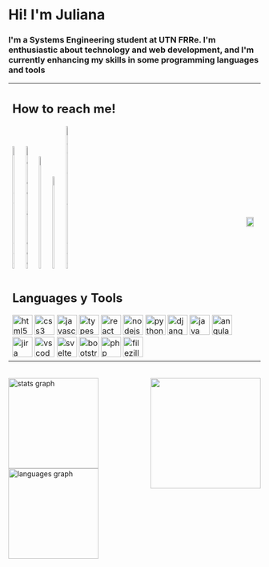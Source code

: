 <h1 align="left">Hi! I'm Juliana</h1>

###

<div clear="both"> </div>

<h3 align="left">I'm a Systems Engineering student at UTN FRRe. I'm enthusiastic about technology and web development, and I'm currently enhancing my skills in some programming languages and tools</h3>

<table>
    <tbody>            
            <tr>
              <td>
                <div>
                  <h2 align="left">How to reach me!</h2>
                  <div align="left">
                    <img src="https://raw.githubusercontent.com/maurodesouza/profile-readme-generator/master/src/assets/icons/social/linkedin/default.svg"                     width="5%" height="5%" alt="linkedin logo"  />
                    <img src="https://raw.githubusercontent.com/maurodesouza/profile-readme-generator/master/src/assets/icons/social/telegram/default.svg"                     width="5%" height="5%" alt="telegram logo"  />
                    <img src="https://raw.githubusercontent.com/maurodesouza/profile-readme-generator/master/src/assets/icons/social/discord/default.svg"                     width="5%" height="5%" alt="discord logo"  />
                    <img src="https://raw.githubusercontent.com/maurodesouza/profile-readme-generator/master/src/assets/icons/social/gmail/default.svg"                       width="5%" height="5%" alt="gmail logo"  />
                    <img src="https://raw.githubusercontent.com/maurodesouza/profile-readme-generator/master/src/assets/icons/social/hackerrank/default.svg"                  width="5%" height="5%" alt="hackerrank logo"  />
                  </div>
              </div> 
              </td>
                <td rowspan=8 align="center"><img align="left" height="80%" src="https://i.giphy.com/media/v1.Y2lkPTc5MGI3NjExeWl3ejhodWM5dW45aXk0cG84NXllYjdyMm8zdW4wYWdrczJieWFxNSZlcD12MV9pbnRlcm5hbF9naWZfYnlfaWQmY3Q9Zw/QDjpIL6oNCVZ4qzGs7/giphy.gif">
              </td>
            </tr> 
            <tr> 
              <td>
                <div> 
                  <h2> Languages y Tools </h2> 
                  <div align="left">
                    <img src="https://cdn.jsdelivr.net/gh/devicons/devicon/icons/html5/html5-original.svg" height="40" alt="html5 logo"  />
                    <img src="https://cdn.jsdelivr.net/gh/devicons/devicon/icons/css3/css3-original.svg" height="40" alt="css3 logo"  />
                    <img src="https://cdn.jsdelivr.net/gh/devicons/devicon/icons/javascript/javascript-original.svg" height="40" alt="javascript logo"  />
                    <img src="https://cdn.jsdelivr.net/gh/devicons/devicon/icons/typescript/typescript-original.svg" height="40" alt="typescript logo"  />                    
                    <img src="https://cdn.jsdelivr.net/gh/devicons/devicon/icons/react/react-original.svg" height="40" alt="react logo"  />     
                    <img src="https://cdn.jsdelivr.net/gh/devicons/devicon/icons/nodejs/nodejs-original.svg" height="40" alt="nodejs logo"  />
                    <img src="https://cdn.jsdelivr.net/gh/devicons/devicon/icons/python/python-original.svg" height="40" alt="python logo"  />                    
                    <img src="https://cdn.jsdelivr.net/gh/devicons/devicon/icons/django/django-plain.svg" height="40" alt="django logo"  />                    
                    <img src="https://cdn.jsdelivr.net/gh/devicons/devicon/icons/java/java-original.svg" height="40" alt="java logo"  />                    
                    <img src="https://cdn.jsdelivr.net/gh/devicons/devicon/icons/angularjs/angularjs-original.svg" height="40" alt="angularjs logo"  />                    
                    <img src="https://cdn.jsdelivr.net/gh/devicons/devicon/icons/jira/jira-original.svg" height="40" alt="jira logo"  />                    
                    <img src="https://cdn.jsdelivr.net/gh/devicons/devicon/icons/vscode/vscode-original.svg" height="40" alt="vscode logo"  />                    
                    <img src="https://cdn.jsdelivr.net/gh/devicons/devicon/icons/svelte/svelte-original.svg" height="40" alt="svelte logo"  />                    
                    <img src="https://cdn.jsdelivr.net/gh/devicons/devicon/icons/bootstrap/bootstrap-original.svg" height="40" alt="bootstrap logo"  />                    
                    <img src="https://cdn.jsdelivr.net/gh/devicons/devicon/icons/php/php-original.svg" height="40" alt="php logo"  />                    
                    <img src="https://cdn.jsdelivr.net/gh/devicons/devicon/icons/filezilla/filezilla-plain.svg" height="40" alt="filezilla logo"  />
                  </div> 
                </div>
              </td>
            </tr>
      </tbody>
</table>

<br clear="both">
<img align="right" height="220" src="https://i.giphy.com/media/v1.Y2lkPTc5MGI3NjExcTd2aXd3anljeDBic2F4N2U5Ym1kNWIzbDd0ZTBveDFpNHdkYWhteCZlcD12MV9pbnRlcm5hbF9naWZfYnlfaWQmY3Q9Zw/j7k6JOp8LufhXspVfu/giphy.gif"  />
<div align="left">
  	<img src="https://github-readme-stats.vercel.app/api?username=juli-sz&hide_title=false&hide_rank=true&show_icons=true&include_all_commits=true&count_private=true&disable_animations=false&theme=tokyonight&locale=en&hide_border=true&order=1&custom_title=Stats" height="180" alt="stats graph"  />
  	<img src="https://github-readme-stats.vercel.app/api/top-langs?username=juli-sz&locale=en&hide_title=false&layout=compact&card_width=320&langs_count=5&theme=tokyonight&hide_border=true&order=2" height="180" alt="languages graph"  />
</div>

###
